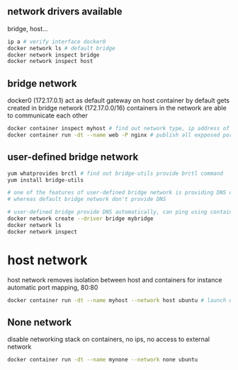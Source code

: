## network drivers available
bridge, host...
```bash
ip a # verify interface docker0
docker network ls # default bridge
docker network inspect bridge
docker network inspect host
```

## bridge network
docker0 (172.17.0.1) act as default gateway on host
container by default gets created in bridge network (172.17.0.0/16)
containers in the network are able to communicate each other
```bash
docker container inspect myhost # find out network type, ip address of the container
docker container run -dt --name web -P nginx # publish all expposed ports to random ports of the host
```
## user-defined bridge network
```bash
yum whatprovides brctl # find out bridge-utils provide brctl command
yum install bridge-utils

# one of the features of user-defined bridge network is providing DNS out of box
# whereas default bridge network don't provide DNS

# user-defined bridge provide DNS automatically, can ping using container name
docker network create --driver bridge mybridge
docker network ls
docker network inspect

```

# host network
host network removes isolation between host and containers
for instance automatic port mapping, 80:80
```bash
docker container run -dt --name myhost --network host ubuntu # launch ubuntu in host network

```

## None network
disable networking stack on containers, no ips, no access to external network
```bash
docker container run -dt --name mynone --network none ubuntu
```

